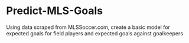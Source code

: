 # Predict-MLS-Goals
Using data scraped from MLSSoccer.com, create a basic model for expected goals for field players and expected goals against goalkeepers
